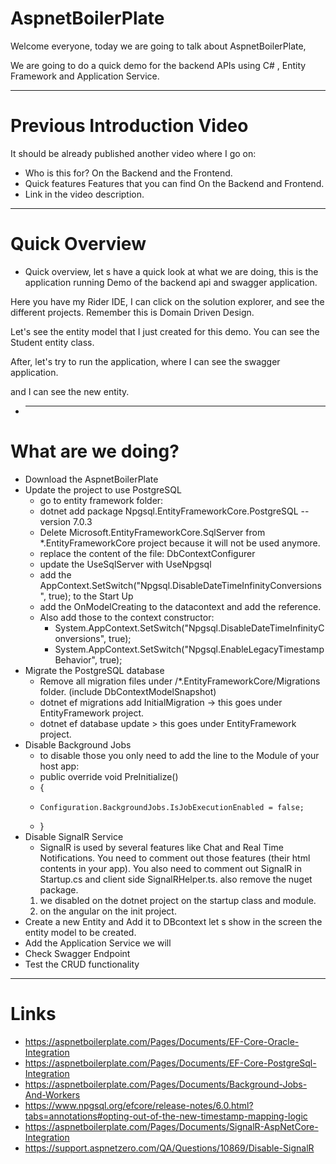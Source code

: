 # **AspnetBoilerPlate**

Welcome everyone, today we are going to talk about AspnetBoilerPlate,

We are going to do a quick demo for the backend APIs using C# , Entity Framework and Application Service.

---

# Previous Introduction Video

It should be already published another video where I go on:

- Who is this for? On the Backend and the Frontend.
- Quick features Features that you can find On the Backend and Frontend.
- Link in the video description.

---

# Quick Overview

- Quick overview, let s have a quick look at what we are doing, this is the application running Demo of the backend api and swagger application.

Here you have my Rider IDE, I can click on the solution explorer, and see the different projects. Remember this is Domain Driven Design.

Let's see the entity model that I just created for this demo. You can see the Student entity class.

After, let's try to run the application, where I can see the swagger application.

and I can see the new entity.

- ***

# What are we doing?

- Download the AspnetBoilerPlate
- Update the project to use PostgreSQL
  - go to entity framework folder:
  - dotnet add package Npgsql.EntityFrameworkCore.PostgreSQL --version 7.0.3
  - Delete Microsoft.EntityFrameworkCore.SqlServer from \*.EntityFrameworkCore project because it will not be used anymore.
  - replace the content of the file: DbContextConfigurer
  - update the UseSqlServer with UseNpgsql
  - add the AppContext.SetSwitch("Npgsql.DisableDateTimeInfinityConversions", true); to the Start Up
  - add the OnModelCreating to the datacontext and add the reference.
  - Also add those to the context constructor:
    - System.AppContext.SetSwitch("Npgsql.DisableDateTimeInfinityConversions", true);
    - System.AppContext.SetSwitch("Npgsql.EnableLegacyTimestampBehavior", true);
- Migrate the PostgreSQL database
  - Remove all migration files under /\*.EntityFrameworkCore/Migrations folder. (include DbContextModelSnapshot)
  - dotnet ef migrations add InitialMigration -> this goes under EntityFramework project.
  - dotnet ef database update > this goes under EntityFramework project.
- Disable Background Jobs
  - to disable those you only need to add the line to the Module of your host app:
  - public override void PreInitialize()
  - {
  -     Configuration.BackgroundJobs.IsJobExecutionEnabled = false;
  - }
- Disable SignalR Service
  - SignalR is used by several features like Chat and Real Time Notifications. You need to comment out those features (their html contents in your app). You also need to comment out SignalR in Startup.cs and client side SignalRHelper.ts. also remove the nuget package.
  1. we disabled on the dotnet project on the startup class and module.
  2. on the angular on the init project.
- Create a new Entity and Add it to DBcontext
  let s show in the screen the entity model to be created.
- Add the Application Service
  we will
- Check Swagger Endpoint
- Test the CRUD functionality

---

# Links

- https://aspnetboilerplate.com/Pages/Documents/EF-Core-Oracle-Integration
- https://aspnetboilerplate.com/Pages/Documents/EF-Core-PostgreSql-Integration
- https://aspnetboilerplate.com/Pages/Documents/Background-Jobs-And-Workers
- https://www.npgsql.org/efcore/release-notes/6.0.html?tabs=annotations#opting-out-of-the-new-timestamp-mapping-logic
- https://aspnetboilerplate.com/Pages/Documents/SignalR-AspNetCore-Integration
- https://support.aspnetzero.com/QA/Questions/10869/Disable-SignalR
